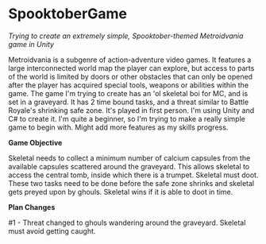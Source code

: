 # SpooktoberGame
*Trying to create an extremely simple, Spooktober-themed Metroidvania game in Unity*

Metroidvania is a subgenre of action-adventure video games. It features a large interconnected world map the player can explore, but access to parts of the world is limited by doors or other obstacles that can only be opened after the player has acquired special tools, weapons or abilities within the game.
The game I'm trying to create has an 'ol skeletal boi for MC, and is set in a graveyard. It has 2 time bound tasks, and a threat similar to Battle Royale's shrinking safe zone. It's played in first person.  I'm using Unity and C# to create it.
I'm quite a beginner, so I'm trying to make a really simple game to begin with. Might add more features as my skills progress. 


**Game Objective**

Skeletal needs to collect a minimum number of calcium capsules from the available capsules scattered around the graveyard. This allows skeletal to access the central tomb, inside which there is a trumpet. Skeletal must doot. These two tasks need to be done before the safe zone shrinks and skeletal gets preyed upon by ghouls.  Skeletal wins if it is able to doot in time. 

**Plan Changes**

#1 - Threat changed to ghouls wandering around the graveyard. Skeletal must avoid getting caught. 
